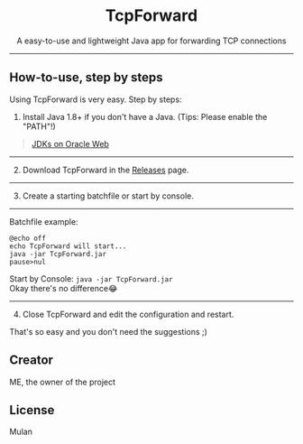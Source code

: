 <!-- Sorry for the rubbish HTML and md -->
<div align="center">
  <h1>
    TcpForward
  </h1>
  <span>A easy-to-use and lightweight Java app for forwarding TCP connections</span>
</div>

---
## How-to-use, step by steps
Using TcpForward is very easy. Step by steps:
1. Install Java 1.8+ if you don't have a Java. (Tips: Please enable the "PATH"!)

> [JDKs on Oracle Web](https://www.oracle.com/java/technologies/downloads/)
---
2. Download TcpForward in the [Releases](https://github.com/SkidMeow/TcpForward/releases) page.
---
3. Create a starting batchfile or start by console.
---
Batchfile example:
```batchfile
@echo off
echo TcpForward will start...
java -jar TcpForward.jar
pause>nul
```
Start by Console:
`java -jar TcpForward.jar`
<br>
Okay there's no difference😂

---
4. Close TcpForward and edit the configuration and restart.


That's so easy and you don't need the suggestions ;)
## Creator
ME, the owner of the project

## License
Mulan




